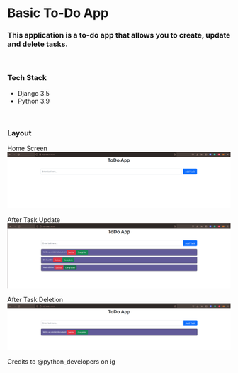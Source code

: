 # Basic To-Do App


### This application is a to-do app that allows you to create, update and delete tasks.

<br>

### Tech Stack
- Django 3.5
- Python 3.9

<br>

### Layout

Home Screen
<img src="static/Screenshot from 2022-07-04 20-22-09.png" />


After Task Update
<img src="static/Screenshot from 2022-07-04 20-22-01.png" />


After Task Deletion
<img src="static/Screenshot from 2022-07-04 20-21-33.png" />


Credits to @python_developers on ig